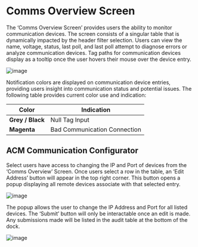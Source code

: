 # **Comms Overview Screen**
The ‘Comms Overview Screen’ provides users the ability to monitor communication devices. The screen consists of a singular table that is dynamically impacted by the header filter selection. Users can view the name, voltage, status, last poll, and last poll attempt to diagnose errors or analyze communication devices. Tag paths for communication devices display as a tooltip once the user hovers their mouse over the device entry.

![image](https://github.com/user-attachments/assets/93bbc622-da54-4c07-8d6f-b87f6b07cb18)

Notification colors are displayed on communication device entries, providing users insight into communication status and potential issues. The following table provides current color use and indication:

| **Color**        | **Indication**               |
| ---------------- | ---------------------------- |
| **Grey / Black** | Null Tag Input               |
| **Magenta**      | Bad Communication Connection |

## **ACM Communication Configurator**
Select users have access to changing the IP and Port of devices from the ‘Comms Overview’ Screen. Once users select a row in the table, an ‘Edit Address’ button will appear in the top right corner. This button opens a popup displaying all remote devices associate with that selected entry.

![image](https://github.com/user-attachments/assets/8cfc6b41-75cc-49d7-aa10-f10efc5fedc6)

The popup allows the user to change the IP Address and Port for all listed devices. The ‘Submit’ button will only be interactable once an edit is made. Any submissions made will be listed in the audit table at the bottom of the dock. 

![image](https://github.com/user-attachments/assets/7df0eb19-c361-4af2-ba3c-613174dc4237)
